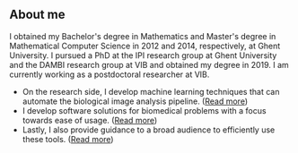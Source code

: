 ## About me

I obtained my Bachelor's degree in Mathematics and Master's degree in Mathematical Computer Science in 2012 and 2014, respectively, at Ghent University. I pursued a PhD at the IPI research group at Ghent University and the DAMBI research group at VIB and obtained my degree in 2019. I am currently working as a postdoctoral researcher at VIB. 

- On the research side, I develop machine learning techniques that can automate the biological image analysis pipeline. ([Read more](research))
- I develop software solutions for biomedical problems with a focus towards ease of usage. ([Read more](software))
- Lastly, I also provide guidance to a broad audience to efficiently use these tools. ([Read more](workshops))
